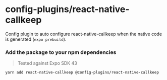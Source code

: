 # config-plugins/react-native-callkeep

Config plugin to auto configure react-native-callkeep when the native code is generated (`expo prebuild`).

### Add the package to your npm dependencies

> Tested against Expo SDK 43

```
yarn add react-native-callkeep @config-plugins/react-native-callkeep
```
